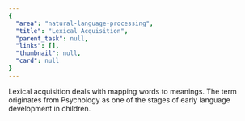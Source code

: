 ```yaml
---
{
  "area": "natural-language-processing",
  "title": "Lexical Acquisition",
  "parent_task": null,
  "links": [],
  "thumbnail": null,
  "card": null
}
---
```

Lexical acquisition deals with mapping words to meanings. The term originates from Psychology as one of the stages of early language development in children.
